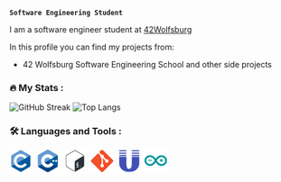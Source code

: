 **`Software Engineering Student`**

I am a software engineer student at [42Wolfsburg]([URL](https://42wolfsburg.de/))

In this profile you can find my projects from:
  * 42 Wolfsburg Software Engineering School and other side projects

### :fire: My Stats :

![GitHub Streak](http://github-readme-streak-stats.herokuapp.com?user=NULL-Term1nat0r&theme=merko&mode=weekly&card_width=400)
![Top Langs](https://github-readme-stats.vercel.app/api/top-langs/?username=NULL-Term1nat0r&layout=compact&theme=vision-friendly-dark)

<!--
![NULL-Term1nat0r's Stats](https://github-readme-stats.vercel.app/api?username=NULL-Term1nat0r&theme=vue-dark&show_icons=true&hide_border=true&count_private=true)
![NULL-Term1nat0r's Streak](https://github-readme-streak-stats.herokuapp.com/?user=NULL-Term1nat0r&theme=vue-dark&hide_border=true)
![NULL-Term1nat0r's Top Languages](https://github-readme-stats.vercel.app/api/top-langs/?username=NULL-Term1nat0r&theme=vue-dark&show_icons=true&hide_border=true&layout=compact)
-->





### :hammer_and_wrench: Languages and Tools :
<div>
  <img src="https://github.com/devicons/devicon/blob/master/icons/c/c-original.svg" title="C" alt="Java" width="40" height="40"/>&nbsp;
  <img src="https://github.com/devicons/devicon/blob/master/icons/cplusplus/cplusplus-original.svg" title="C++" alt="Java" width="40" height="40"/>&nbsp;
  <img src="https://github.com/devicons/devicon/blob/master/icons/bash/bash-original.svg" title="Bash" alt="Bash" width="40" height="40"/>&nbsp;
  <img src="https://github.com/devicons/devicon/blob/master/icons/git/git-original.svg" title="Git" alt="Git" width="40" height="40"/>&nbsp;
  <img src="https://github.com/devicons/devicon/blob/master/icons/unix/unix-original.svg" title="Unix" alt="Unix width="40" height="40"/>&nbsp;
  <img src="https://github.com/devicons/devicon/blob/master/icons/arduino/arduino-original.svg" title="Arduino" alt="Arduino" width="40" height="40"/>&nbsp;
  

</div>




<!--
**NULL-Term1nat0r/NULL-Term1nat0r** is a ✨ _special_ ✨ repository because its `README.md` (this file) appears on your GitHub profile.

Here are some ideas to get you started:

- 🔭 I’m currently working on ...
- 🌱 I’m currently learning ...
- 👯 I’m looking to collaborate on ...
- 🤔 I’m looking for help with ...
- 💬 Ask me about ...
- 📫 How to reach me: ...
- 😄 Pronouns: ...
- ⚡ Fun fact: ...
-->
